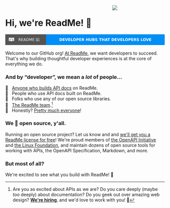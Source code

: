 <img align="right" width="33%" style="margin-bottom: 2em" src="https://owlbertsio-resized.s3.amazonaws.com/Popper.psd.full.png">

# Hi, we're ReadMe! :wave:

<a href="https://readme.com" target="_blank"><img src="../oss-banner.svg"></a>

Welcome to our GitHub org! [At ReadMe][readme], we want developers to succeed. That's why building thoughtful developer experiences is at the core of everything we do.

### And by “developer”, we mean a _lot_ of people…

:memo:   [Anyone who builds API docs](https://readme.com/customers) on ReadMe. <br>
:monocle_face:   People who use API docs built on ReadMe. <br>
:floppy_disk:   Folks who use any of our open source libraries. <br>
:dancers:   [The ReadMe team](https://readme.com/about).[^come-work-with-us] <br>
:rainbow:   Honestly? [Pretty much everyone](http://amiarealdeveloper.com)!

### We :blue_heart: open source, y'all.

Running an open source project? Let us know and and [we'll get you a ReadMe license for free](https://docs.readme.com/docs/upgrade-plan#open-source)! We're proud members of [the OpenAPI Initiative](https://www.openapis.org/) and [the Linux Foundation](https://www.linuxfoundation.org/), and maintain dozens of open source tools for working with APIs, the OpenAPI Specification, Markdown, and more.

### But most of all?

We're excited to see what you build with ReadMe! :owl:

[readme]: https://readme.com
[api]: https://github.com/readmeio/api "magically generates SDKs from an OpenAPI definition :magic_wand:"
[markdown]: https://github.com/readmeio/markdown "our ReadMe-flavored Markdown parser and React-based rendering engine :writing_hand:"
[rdme]: https://github.com/readmeio/rdme "the official ReadMe CLI and GitHub Action :shell:"

[^come-work-with-us]: Are you as excited about APIs as we are? Do you care deeply (maybe _too_ deeply) about documentation? Do you geek out over amazing web design? [**We're hiring**](https://readme.com/careers), and we'd love to work with you! 🎉
